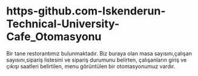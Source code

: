 # https-github.com-Iskenderun-Technical-University-Cafe_Otomasyonu
Bir tane restorantımız bulunmaktadır. Biz buraya olan masa sayısını,çalışan sayısını,sipariş listesini ve sipariş durumunu belirten, çalışanların giriş ve çıkışı saatleri belirtilen, menu görüntülen bir otomasyonumuz vardır.
